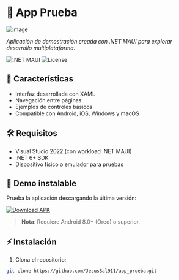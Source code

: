# 📱 App Prueba

![image](https://github.com/user-attachments/assets/e04dc957-a461-4128-850a-3eb66a635942)


*Aplicación de demostración creada con .NET MAUI para explorar desarrollo multiplataforma.*

![.NET MAUI](https://img.shields.io/badge/.NET%20MAUI-512BD4?logo=.net&logoColor=white)
![License](https://img.shields.io/github/license/JesusSal911/app_prueba?color=blue)

## 🚀 Características
- Interfaz desarrollada con XAML
- Navegación entre páginas
- Ejemplos de controles básicos
- Compatible con Android, iOS, Windows y macOS

## 🛠️ Requisitos
- Visual Studio 2022 (con workload .NET MAUI)
- .NET 6+ SDK
- Dispositivo físico o emulador para pruebas

## 📱 Demo instalable

Prueba la aplicación descargando la última versión:

[![Download APK](https://img.shields.io/badge/Download-APK-brightgreen?style=for-the-badge&logo=android)](https://github.com/JesusSal911/build\app\outputs\flutter-apk/app-release.apk)

> **Nota**: Requiere Android 8.0+ (Oreo) o superior.

## ⚡ Instalación
1. Clona el repositorio:
```bash
git clone https://github.com/JesusSal911/app_prueba.git

